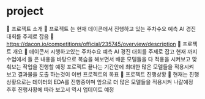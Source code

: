 # project
 프로젝트 소개
 프로젝트 는 현재 데이콘에서 진행하고 있는 주차수요 예측 AI 경진 대회를 주제로 잡음
 https://dacon.io/competitions/official/235745/overview/description 
 프로젝트 개요
 데이콘서 시행하고있는 주차수요 예측 AI 경진 대회를 주제로 잡고 현재 까지 수업에서 들
은 내용을
바탕으로 복습을 해보면서 배운 모델들을 다 적용을 시켜보고 맞춰보는 작업을 진행할 예정
포로젝트 끝나는 기간안에 최대한 많은 모델들을 적용시켜 보고 결과물을 도출 하는것이 이번
프로젝트의 목표
 프로젝트 진행상황
 현재는 진행상황으로는 데이터의 EDA를 진행중이며 앞으로 더 많은 모델들을 적용시켜
나갈예정
추후 진행사황에 따라 보고서 역시 업데이트 예정
